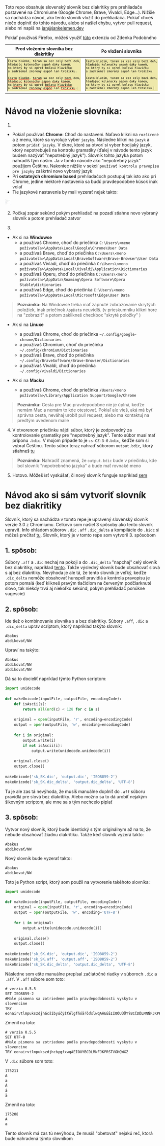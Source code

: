 Toto repo obsahuje slovenský slovník bez diakritiky pre prehliadače postavené na Chromiume (Google Chrome, Brave, Vivaldi, Edge...). Nižšie sa nachádza návod, ako tento slovník vložiť do prehliadača. Pokiaľ chceš niečo doplniť do tohto návodu, alebo si našiel chybu, vytvor pull request, alebo mi napíš na jan@jankelemen.dev

Pokiaľ používaš Firefox, môžeš využiť [túto](https://addons.mozilla.org/en-US/firefox/addon/sk-sk-ascii_spellchecking/) extenziu od Zdenka Podobného

Pred vložením slovníka bez diakritiky             |  Po vložení slovníka
:-------------------------:|:-------------------------:
![Before](https://github.com/jankelemen/sk-ascii-dictionary-for-chromium/blob/master/images/before.png)  |  ![After](https://github.com/jankelemen/sk-ascii-dictionary-for-chromium/blob/master/images/after.png)


# Návod na vloženie slovníka:

1. 
- Pokiaľ používaš **Chrome**: Choď do nastavení. Naľavo klikni na `rozšírené` a z menu, ktoré sa vyroluje vyber `jazyky`. Následne klikni na `jazyk` a potom `pridať jazyky`. V okne, ktoré sa otvorí si vyber hocijaký jazyk, ktorý nepotrebuješ na kontrolu gramatiky (ďalej v návode tento jazyk budem nazývať "nepotrebný jazyk"). Slovník tohto jazyka potom nahradíš tým našim. Ja v tomto návode ako "nepotrebný jazyk" použijem Češtinu. Nakoniec nižšie v sekcií `používať kontrolu pravopisu pre jazyky` zaškrtni novo vybraný jazyk
- Pri **ostatných chromium based** prehliadačoch postupuj tak isto ako pri Chrome, jedine niektoré nastavenia sa budú pravdepodobne kúsok inak volať
- Tie jazykové nastavenia by mali vyzerať nejak takto:
<img src="https://github.com/jankelemen/sk-ascii-dictionary-for-chromium/blob/master/images/settings.png" alt="Settings" height="20">

2. Počkaj zopár sekúnd pokým prehliadač na pozadí stiahne novo vybraný slovník a potom prehliadač zatvor

3. 
- Ak si na **Windowse**
  - a používaš Chrome, choď do priečinka `C:\Users\<meno požívateľa>\AppData\Local\Google\Chrome\User Data`
  - a používaš Brave, choď do priečinka `C:\Users\<meno požívateľa>\AppData\Local\BraveSoftware\Brave-Browser\User Data`
  - a používaš Vivladi, choď do priečinka `C:\Users\<meno požívateľa>\AppData\Local\Vivaldi\Application\Dictionaries`
  - a používaš Operu, choď do priečinka `C:\Users\<meno požívateľa>\AppData\Roaming\Opera Software\Opera Stable\dictionaries`
  - a používaš Edge, choď do priečinka `C:\Users\<meno požívateľa>\AppData\Local\Microsoft\Edge\User Data`
> **Poznámka:** Na Windowse treba mať zapnuté zobrazovanie skrytých položiek, inak priečinok `AppData` neuvidíš. (v  prieskumníku klikni hore na "zobraziť" a potom zaklikneš checkbox "skryté položky" )

- Ak si na **Linuxe**
	- a používaš Chrome, choď do priečinka `~/.config/google-chrome/Dictionaries`
	- a používaš Chromium, choď do priečinka `~/.config/chromium/Dictionaries`
	- a používaš Brave, choď do priečinka `~/.config/BraveSoftware/Brave-Browser/Dictionaries`
	- a používaš Vivaldi, choď do priečinka `~/.config/vivaldi/Dictionaries`

- Ak si na **Macku**
  - a používaš Chrome, choď do priečinka `/Users/<meno požívateľa>/Library/Application Support/Google/Chrome`
> **Poznámka:** Cesta pre Mac pravdepodobne nie je úplná, keďže nemám Mac a nemám to kde otestovať. Pokiaľ ale vieš, aká má byť správna cesta, neváhaj urobiť pull request, alebo ma kontaktuj na predtým uvedenom maile

4. V otvorenom priečinku nájdi súbor, ktorý je zodpovedný za kontrolovanie gramatiky pre "nepotrebný jazyk". Tento súbor musí mať príponu `.bdic`. V mojom prípade to je `cs-CZ-3-0.bdic`, keďže som si vybral Češtinu. Tento súbor teraz nahraď súborom `output.bdic`, ktorý stiahneš [tu](https://raw.githubusercontent.com/jankelemen/sk-ascii-dictionary-for-chromium/master/output.bdic)
> **Poznámka:** Nahradiť znamená, že `output.bdic` bude v priečinku, kde bol slovník "nepotrebného jazyka" a bude mať rovnaké meno

5. Hotovo. Môžeš ísť vyskúšať, či nový slovník funguje napríklad [sem](https://editpad.org)


# Návod ako si sám vytvoriť slovník bez diakritiky

Slovník, ktorý sa nachádza v tomto repe je upravený slovenský slovník verzie 3.0 z Chromiumu. Celkovo som našiel 3 spôsoby ako tento slovník upraviť. Info ohľadom súborov `.dic` `.aff` `.dic_delta` a kompilácie do `.bidc` si môžeš prečítať [tu](https://github.com/jankelemen/convert-dict-tool-from-chromium). Slovník, ktorý je v tomto repe som vytvoril 3. spôsobom

## 1. spôsob:
Súbory `.aff` a `.dic` nechaj na pokoji a do `.dic_delta` "napchaj" celý slovník bez diakritiky, napríklad [tento](https://github.com/sk-spell/hunspell-sk_ascii). Takže výsledný slovník bude obsahovať slová s aj bez diakritiky. Nevýhoda je ale tá, že tento slovník je veľký, keďže `.dic_delta` nemôže obsahovať hunspell pravidlá a kontrola pravopisu je potom pomalá (keď klikneš pravým tlačidlom na červeným podčiarknuté slovo, tak niekdy trvá aj niekoľko sekúnd, pokým prehliadač ponúkne sugescie)

## 2. spôsob:
Ide tiež o kombinovanie slovníka s a bez diakritiky. Súbory `.aff`, `.dic` a `.dic_delta` uprav scriptom, ktorý napríklad takýto slovník:
```
Abakus
abdikovať/NW
```
Upraví na takýto:
```
Abakus
abdikovať/NW
abdikovat/NW
```
Dá sa to docieliť napríklad týmto Python scriptom: 
```python
import unidecode

def makeUnicode(inputFile, outputFile, encodingCode):
    def isAscii(s):
        return all(ord(c) < 128 for c in s)

    original = open(inputFile, 'r', encoding=encodingCode)
    output = open(outputFile, 'w', encoding=encodingCode)

    for i in original:
        output.write(i)
        if not isAscii(i):
            output.write(unidecode.unidecode(i))

    original.close()
    output.close()

makeUnicode('sk_SK.dic', 'output.dic', 'ISO8859-2')
makeUnicode('sk_SK.dic_delta', 'output.dic_delta', 'UTF-8')
```
Tu je ale zas tá nevýhoda, že musíš manuálne doplniť do `.aff` súboru pravidlá pre slová bez diakritiky. Alebo možno sa to dá urobiť nejakým šikovným scriptom, ale mne sa s tým nechcelo piplať

## 3. spôsob:
Vytvor nový slovník, ktorý bude identický s tým originálnym až na to, že nebude obsahovať žiadnu diakritiku.
Takže keď slovník vyzerá takto:
```
Abakus
abdikovať/NW
```
Nový slovník bude vyzerať takto:
```
Abakus
abdikovat/NW
```
Toto je Python script, ktorý som použil na vytvorenie takéhoto slovníka:
```python
import unidecode

def makeUnicode(inputFile, outputFile, encodingCode):
    original = open(inputFile, 'r', encoding=encodingCode)
    output = open(outputFile, 'w', encoding='UTF-8')

    for i in original:
        output.write(unidecode.unidecode(i))

    original.close()
    output.close()

makeUnicode('sk_SK.dic', 'output.dic', 'ISO8859-2')
makeUnicode('sk_SK.aff', 'output.aff', 'ISO8859-2')
makeUnicode('sk_SK.dic_delta', 'output.dic_delta', 'UTF-8')
```
Následne som ešte manuálne prepísal začiatočné riadky v súboroch `.dic` a `.aff`.
V `.aff` súbore som toto:
```
# verzia 0.5.5
SET ISO8859-2
#Male pismena sa zotriedene podla pravdepodobnosti vyskytu v slovencine
TRY eonairvtlmpukszdjhácšíbyúčýžťéľgfňóäŕôďxĺwqAÁEÉĚIÍOÓUÚŮYÝBCČDĎLMNŇFJKPRŘSŠTŤVGHQWXZŽ
```
Zmenil na toto:
```
# verzia 0.5.5
SET UTF-8 
#Male pismena sa zotriedene podla pravdepodobnosti vyskytu v slovencine
TRY eonairvtlmpukszdjhcbygfxwqAEIOUYBCDLMNFJKPRSTVGHQWXZ
```
V `.dic` súbore som toto:
```
175211
A
a
Á
á
ä
```
Zmenil na toto:
```
175208
A
a
```
Tento slovník má zas tú nevýhodu, že musíš "obetovať" nejakú reč, ktorá bude nahradená týmto slovníkom
